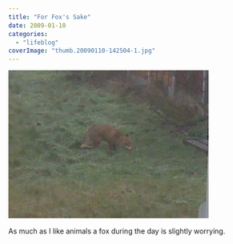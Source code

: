 ```yaml
---
title: "For Fox's Sake"
date: 2009-01-10
categories: 
  - "lifeblog"
coverImage: "thumb.20090110-142504-1.jpg"
---
```


[![](images/thumb.20090110-142504-1.jpg)](http://www.davelodwig.co.uk/wp-content/photos/20090110-142504-1.jpg)

As much as I like animals a fox during the day is slightly worrying.

